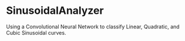 # SinusoidalAnalyzer
Using a Convolutional Neural Network to classify Linear, Quadratic, and Cubic Sinusoidal curves. 
